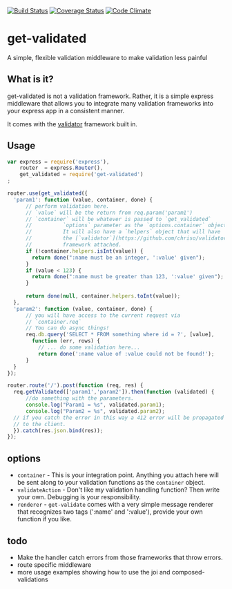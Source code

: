 [![Build Status](https://travis-ci.org/scull7/get-validated.svg)](https://travis-ci.org/scull7/get-validated)
[![Coverage Status](https://coveralls.io/repos/scull7/get-validated/badge.png)](https://coveralls.io/r/scull7/get-validated)
[![Code Climate](https://codeclimate.com/github/scull7/get-validated/badges/gpa.svg)](https://codeclimate.com/github/scull7/get-validated)

get-validated
=============

A simple, flexible validation middleware to make validation less painful

What is it?
-----------
get-validated is not a validation framework. Rather, it is a simple express
middleware that allows you to integrate many validation frameworks into your
express app in a consistent manner.

It comes with the [validator](https://github.com/chriso/validator.js) framework
built in.

Usage
-----

```javascript
var express = require('express'),
    router  = express.Router(),
    get_validated = require('get-validated')
;

router.use(get_validated({
  'param1': function (value, container, done) {
      // perform validation here.
      // `value` will be the return from req.param('param1')
      // `container` will be whatever is passed to `get_validated`
      //          `options` parameter as the `options.container` object
      //          It will also have a `helpers` object that will have
      //          the [`validator`](https://github.com/chriso/validator.js)
      //          framework attached.
      if (!container.helpers.isInt(value)) {
        return done(":name must be an integer, ':value' given");
      }
      if (value < 123) {
        return done(":name must be greater than 123, ':value' given");
      }
      
      return done(null, container.helpers.toInt(value));
  },
  'param2': function (value, container, done) {
      // you will have access to the current request via
      // `container.req`
      // You can do async things!
      req.db.query('SELECT * FROM something where id = ?', [value],
        function (err, rows) {
          // ... do some validation here...
          return done(':name value of :value could not be found!');
      }
  }
});

router.route('/').post(function (req, res) {
  req.getValidated(['param1','param2']).then(function (validated) {
      //do something with the parameters.
      console.log("Param1 = %s", validated.param1);
      console.log("Param2 = %s", validated.param2);
  // if you catch the error in this way a 412 error will be propagated
  // to the client.
  }).catch(res.json.bind(res));
});

```

options
-------

* `container` - This is your integration point.  Anything you attach here will be
            sent along to your validation functions as the `container` object. 
* `validateAction` - Don't like my validation handling function? Then write your own.
            Debugging is your responsibility.
* `renderer` - `get-validate` comes with a very simple message renderer that recognizes
            two tags (':name' and ':value'), provide your own function if you like.

todo
----
* Make the handler catch errors from those frameworks that throw errors.
* route specific middleware
* more usage examples showing how to use the joi and composed-validations
